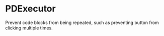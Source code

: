 # PDExecutor

Prevent code blocks from being repeated, such as preventing button from clicking multiple times.
